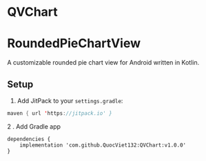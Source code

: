 # QVChart

# RoundedPieChartView

A customizable rounded pie chart view for Android written in Kotlin.

## Setup

1. Add JitPack to your `settings.gradle`:

```kotlin
maven { url 'https://jitpack.io' }
```

2 . Add Gradle app
```
dependencies {
    implementation 'com.github.QuocViet132:QVChart:v1.0.0'
}
```
